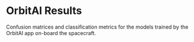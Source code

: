 # OrbitAI Results
Confusion matrices and classification metrics for the models trained by the OrbitAI app on-board the spacecraft.